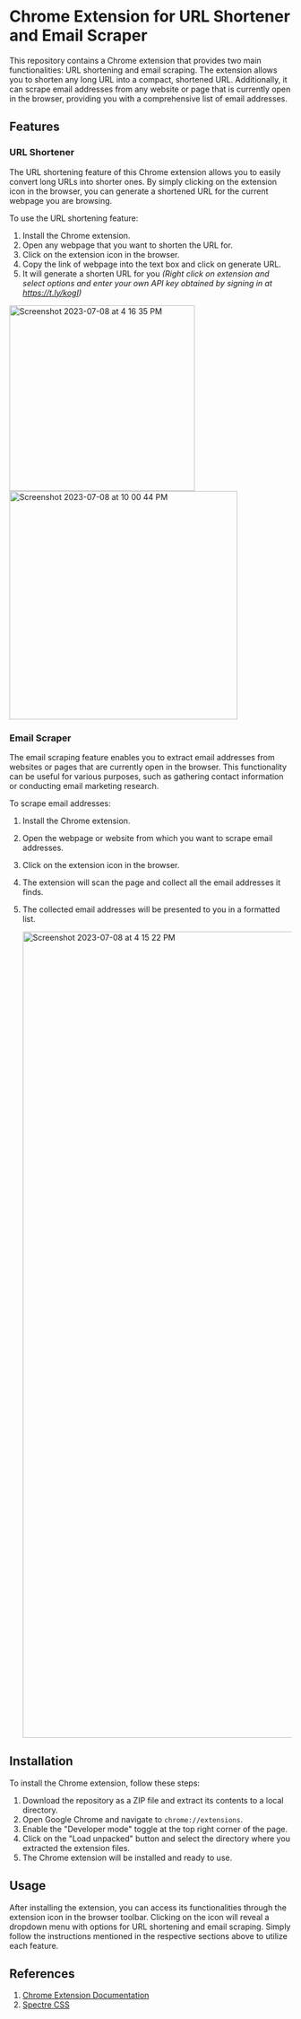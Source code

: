 

# Chrome Extension for URL Shortener and Email Scraper

This repository contains a Chrome extension that provides two main functionalities: URL shortening and email scraping. The extension allows you to shorten any long URL into a compact, shortened URL. Additionally, it can scrape email addresses from any website or page that is currently open in the browser, providing you with a comprehensive list of email addresses.

## Features

### URL Shortener

The URL shortening feature of this Chrome extension allows you to easily convert long URLs into shorter ones. By simply clicking on the extension icon in the browser, you can generate a shortened URL for the current webpage you are browsing.

To use the URL shortening feature:

1. Install the Chrome extension.
2. Open any webpage that you want to shorten the URL for.
3. Click on the extension icon in the browser.
4. Copy the link of webpage into the text box and click on generate URL.
5. It will generate a shorten URL for you
   *(Right click on extension and select options and enter your own API key obtained by signing in at https://t.ly/kogI)*
    
<span> <img width="331" alt="Screenshot 2023-07-08 at 4 16 35 PM" src="https://github.com/Aryan-333/Chrome_Extension_URL-Email/assets/79599835/2b7f6dbb-3675-4247-ae40-dd706bfd6070"><img width="407" alt="Screenshot 2023-07-08 at 10 00 44 PM" src="https://github.com/Aryan-333/Chrome_Extension_URL-Email/assets/79599835/24a84f72-9f43-47b0-88ad-1c836a6cc4ff"></span>
  

### Email Scraper

The email scraping feature enables you to extract email addresses from websites or pages that are currently open in the browser. This functionality can be useful for various purposes, such as gathering contact information or conducting email marketing research.

To scrape email addresses:

1. Install the Chrome extension.
2. Open the webpage or website from which you want to scrape email addresses.
3. Click on the extension icon in the browser.
4. The extension will scan the page and collect all the email addresses it finds.
5. The collected email addresses will be presented to you in a formatted list.

   <img width="1437" alt="Screenshot 2023-07-08 at 4 15 22 PM" src="https://github.com/Aryan-333/Chrome_Extension_URL-Email/assets/79599835/41a0c1f1-5bee-436e-a183-e0b8999bd81a">

## Installation

To install the Chrome extension, follow these steps:

1. Download the repository as a ZIP file and extract its contents to a local directory.
2. Open Google Chrome and navigate to `chrome://extensions`.
3. Enable the "Developer mode" toggle at the top right corner of the page.
4. Click on the "Load unpacked" button and select the directory where you extracted the extension files.
5. The Chrome extension will be installed and ready to use.

## Usage

After installing the extension, you can access its functionalities through the extension icon in the browser toolbar. Clicking on the icon will reveal a dropdown menu with options for URL shortening and email scraping. Simply follow the instructions mentioned in the respective sections above to utilize each feature.

## References

1. [Chrome Extension Documentation](https://developer.chrome.com/docs/extensions/)
2. [Spectre CSS](https://picturepan2.github.io/spectre/)
